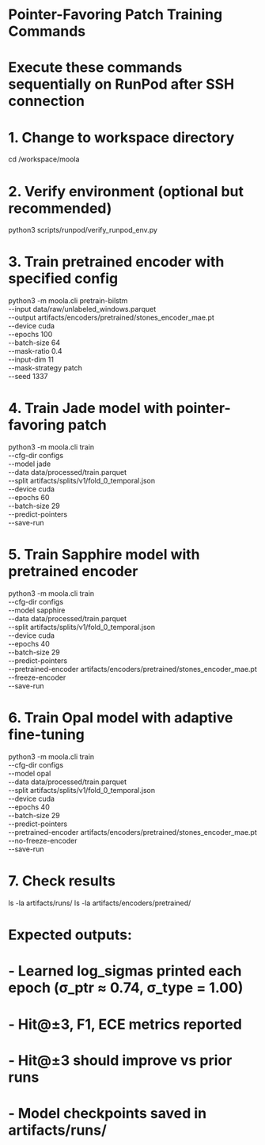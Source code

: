 # Pointer-Favoring Patch Training Commands
# Execute these commands sequentially on RunPod after SSH connection

# 1. Change to workspace directory
cd /workspace/moola

# 2. Verify environment (optional but recommended)
python3 scripts/runpod/verify_runpod_env.py

# 3. Train pretrained encoder with specified config
python3 -m moola.cli pretrain-bilstm \
    --input data/raw/unlabeled_windows.parquet \
    --output artifacts/encoders/pretrained/stones_encoder_mae.pt \
    --device cuda \
    --epochs 100 \
    --batch-size 64 \
    --mask-ratio 0.4 \
    --input-dim 11 \
    --mask-strategy patch \
    --seed 1337

# 4. Train Jade model with pointer-favoring patch
python3 -m moola.cli train \
    --cfg-dir configs \
    --model jade \
    --data data/processed/train.parquet \
    --split artifacts/splits/v1/fold_0_temporal.json \
    --device cuda \
    --epochs 60 \
    --batch-size 29 \
    --predict-pointers \
    --save-run

# 5. Train Sapphire model with pretrained encoder
python3 -m moola.cli train \
    --cfg-dir configs \
    --model sapphire \
    --data data/processed/train.parquet \
    --split artifacts/splits/v1/fold_0_temporal.json \
    --device cuda \
    --epochs 40 \
    --batch-size 29 \
    --predict-pointers \
    --pretrained-encoder artifacts/encoders/pretrained/stones_encoder_mae.pt \
    --freeze-encoder \
    --save-run

# 6. Train Opal model with adaptive fine-tuning
python3 -m moola.cli train \
    --cfg-dir configs \
    --model opal \
    --data data/processed/train.parquet \
    --split artifacts/splits/v1/fold_0_temporal.json \
    --device cuda \
    --epochs 40 \
    --batch-size 29 \
    --predict-pointers \
    --pretrained-encoder artifacts/encoders/pretrained/stones_encoder_mae.pt \
    --no-freeze-encoder \
    --save-run

# 7. Check results
ls -la artifacts/runs/
ls -la artifacts/encoders/pretrained/

# Expected outputs:
# - Learned log_sigmas printed each epoch (σ_ptr ≈ 0.74, σ_type = 1.00)
# - Hit@±3, F1, ECE metrics reported
# - Hit@±3 should improve vs prior runs
# - Model checkpoints saved in artifacts/runs/